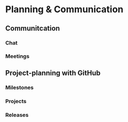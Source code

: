 # Planning & Communication

## Communitcation

### Chat

### Meetings

## Project-planning with GitHub

### Milestones

### Projects

### Releases
